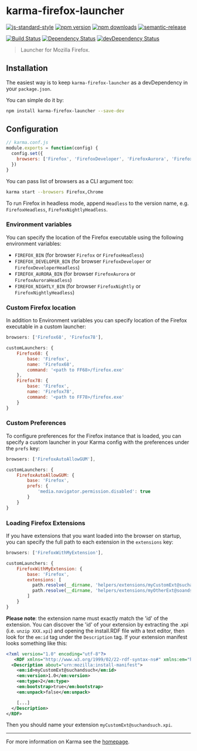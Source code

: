 # karma-firefox-launcher

[![js-standard-style](https://img.shields.io/badge/code%20style-standard-brightgreen.svg?style=flat-square)](https://github.com/karma-runner/karma-firefox-launcher)
 [![npm version](https://img.shields.io/npm/v/karma-firefox-launcher.svg?style=flat-square)](https://www.npmjs.com/package/karma-firefox-launcher) [![npm downloads](https://img.shields.io/npm/dm/karma-firefox-launcher.svg?style=flat-square)](https://www.npmjs.com/package/karma-firefox-launcher)
 [![semantic-release](https://img.shields.io/badge/%20%20%F0%9F%93%A6%F0%9F%9A%80-semantic--release-e10079.svg)](https://github.com/semantic-release/semantic-release)

[![Build Status](https://img.shields.io/travis/karma-runner/karma-firefox-launcher/master.svg?style=flat-square)](https://travis-ci.org/karma-runner/karma-firefox-launcher) [![Dependency Status](https://img.shields.io/david/karma-runner/karma-firefox-launcher.svg?style=flat-square)](https://david-dm.org/karma-runner/karma-firefox-launcher) [![devDependency Status](https://img.shields.io/david/dev/karma-runner/karma-firefox-launcher.svg?style=flat-square)](https://david-dm.org/karma-runner/karma-firefox-launcher#info=devDependencies)

> Launcher for Mozilla Firefox.

## Installation

The easiest way is to keep `karma-firefox-launcher` as a devDependency in your `package.json`.

You can simple do it by:

```bash
npm install karma-firefox-launcher --save-dev
```

## Configuration
```js
// karma.conf.js
module.exports = function(config) {
  config.set({
    browsers: ['Firefox', 'FirefoxDeveloper', 'FirefoxAurora', 'FirefoxNightly'],
  })
}
```

You can pass list of browsers as a CLI argument too:
```bash
karma start --browsers Firefox,Chrome
```

To run Firefox in headless mode, append `Headless` to the version name, e.g. `FirefoxHeadless`, `FirefoxNightlyHeadless`.

### Environment variables

You can specify the location of the Firefox executable using the following
environment variables:

* `FIREFOX_BIN` (for browser `Firefox` or `FirefoxHeadless`)
* `FIREFOX_DEVELOPER_BIN` (for browser `FirefoxDeveloper` or
  `FirefoxDeveloperHeadless`)
* `FIREFOX_AURORA_BIN` (for browser `FirefoxAurora` or `FirefoxAuroraHeadless`)
* `FIREFOX_NIGHTLY_BIN` (for browser `FirefoxNightly` or
  `FirefoxNightlyHeadless`)

### Custom Firefox location

In addition to Environment variables you can specify location of the Firefox executable in a custom launcher:

```js
browsers: ['Firefox68', 'Firefox78'],

customLaunchers: {
    Firefox68: {
        base: 'Firefox',
        name: 'Firefox68',
        command: '<path to FF68>/firefox.exe'
    },
    Firefox78: {
        base: 'Firefox',
        name: 'Firefox78',
        command: '<path to FF78>/firefox.exe'
    }
}
```

### Custom Preferences
To configure preferences for the Firefox instance that is loaded, you can specify a custom launcher in your Karma
config with the preferences under the `prefs` key:

```js
browsers: ['FirefoxAutoAllowGUM'],

customLaunchers: {
    FirefoxAutoAllowGUM: {
        base: 'Firefox',
        prefs: {
            'media.navigator.permission.disabled': true
        }
    }
}
```

### Loading Firefox Extensions
If you have extensions that you want loaded into the browser on startup, you can specify the full path to each
extension in the `extensions` key:

```js
browsers: ['FirefoxWithMyExtension'],

customLaunchers: {
    FirefoxWithMyExtension: {
        base: 'Firefox',
        extensions: [
          path.resolve(__dirname, 'helpers/extensions/myCustomExt@suchandsuch.xpi'),
          path.resolve(__dirname, 'helpers/extensions/myOtherExt@soandso.xpi')
        ]
    }
}
```

**Please note**: the extension name must exactly match the 'id' of the extension. You can discover the 'id' of your
extension by extracting the .xpi (i.e. `unzip XXX.xpi`) and opening the install.RDF file with a text editor, then look
for the `em:id` tag under the `Description` tag. If your extension manifest looks something like this:

```xml
<?xml version="1.0" encoding="utf-8"?>
   <RDF xmlns="http://www.w3.org/1999/02/22-rdf-syntax-ns#" xmlns:em="http://www.mozilla.org/2004/em-rdf#">
  <Description about="urn:mozilla:install-manifest">
    <em:id>myCustomExt@suchandsuch</em:id>
    <em:version>1.0</em:version>
    <em:type>2</em:type>
    <em:bootstrap>true</em:bootstrap>
    <em:unpack>false</em:unpack>

    [...]
  </Description>
</RDF>
```

Then you should name your extension `myCustomExt@suchandsuch.xpi`.

----

For more information on Karma see the [homepage].


[homepage]: http://karma-runner.github.com

